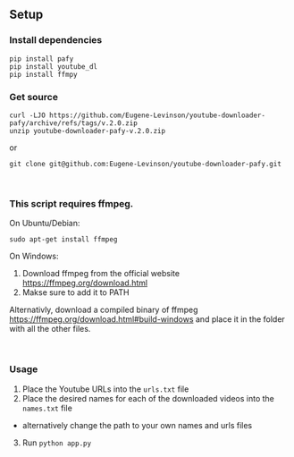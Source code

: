 ## Setup


### Install dependencies
```
pip install pafy
pip install youtube_dl
pip install ffmpy
```

### Get source
```
curl -LJO https://github.com/Eugene-Levinson/youtube-downloader-pafy/archive/refs/tags/v.2.0.zip
unzip youtube-downloader-pafy-v.2.0.zip
```
or
```
git clone git@github.com:Eugene-Levinson/youtube-downloader-pafy.git
```
<br>

### This script requires ffmpeg.  
On Ubuntu/Debian:
```
sudo apt-get install ffmpeg
```

On Windows:
1. Download ffmpeg from the official website https://ffmpeg.org/download.html
2. Makse sure to add it to PATH

Alternativly, download a compiled binary of ffmpeg https://ffmpeg.org/download.html#build-windows and place it in the folder with all the other files.

<br>

### Usage
1. Place the Youtube URLs into the `urls.txt` file 
2. Place the desired names for each of the downloaded videos into the `names.txt` file
- alternatively change the path to your own names and urls files

3. Run `python app.py`
